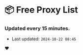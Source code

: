 # :package: Free Proxy List
### Updated every 15 minutes.

- Last updated: `2024-10-22 08:45`

:heart:
